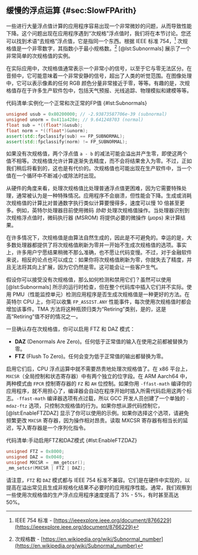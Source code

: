 ## 缓慢的浮点运算 {#sec:SlowFPArith}

一些进行大量浮点值计算的应用程序容易出现一个非常微妙的问题，从而导致性能下降。这个问题出现在应用程序遇到“次规格”浮点值时，我们将在本节讨论。您还可以找到术语“去规格”浮点值，它是指同一个东西。根据 IEEE 标准 754，[^2] 次规格值是一个非零数字，其指数小于最小规格数。[^1] [@lst:Subnormals] 展示了一个非常简单的次规格值的实例。

在实际应用中，次规格值通常表示一个非常小的信号，以至于它与零无法区分。在音频中，它可能意味着一个非常安静的信号，超出了人类的听觉范围。在图像处理中，它可以表示像素的任何 RGB 颜色分量非常接近于零，等等。有趣的是，次规格值存在于许多生产软件包中，包括天气预报、光线追踪、物理模拟和建模等等。

代码清单:实例化一个正常和次正常的FP值 {#lst:Subnormals}
```cpp
unsigned usub = 0x80200000; // -2.93873587706e-39 (subnormal)
unsigned unorm = 0x411a428e; // 9.641248703 (normal)
float sub = *((float*)&usub);
float norm = *((float*)&unorm);
assert(std::fpclassify(sub) == FP_SUBNORMAL);
assert(std::fpclassify(norm) != FP_SUBNORMAL);
```

如果没有次规格值，两个浮点值 `a - b` 的减法可能会溢出并产生零，即使这两个值不相等。次规格值允许计算逐渐失去精度，而不会将结果舍入为零。不过，正如我们稍后将看到的，这也是有代价的。次规格值也可能出现在生产软件中，当一个值在一个循环中不断减小或除法时出现。

从硬件的角度来看，处理次规格值比处理普通浮点值更困难，因为它需要特殊处理，通常被认为是一种特殊情况。应用程序不会崩溃，但性能会下降。生成或消耗次规格值的计算比对普通数字执行类似计算要慢得多，速度可以慢 10 倍甚至更多。例如，英特尔处理器目前使用微码 *协助* 处理次规格值操作。当处理器识别到次规格浮点值时，微码执行器 (MSROM) 将提供必要的微操作 ($\mu$ops) 来计算结果。

在许多情况下，次规格值是由算法自然生成的，因此是不可避免的。幸运的是，大多数处理器都提供了将次规格值刷新为零并一开始不生成次规格值的选项。事实上，许多用户宁愿结果稍微不那么准确，也不愿让代码变慢。不过，对于金融软件来说，相反的论点也可以成立：如果你将次规格值刷新为零，你就失去了精度，并且无法将其向上扩展，因为它仍然是零。这可能会让一些客户生气。

假设你可以接受没有次规格值，那么如何检测和禁用它们？虽然可以使用 [@lst:Subnormals] 所示的运行时检查，但在整个代码库中插入它们并不实际。使用 PMU（性能监控单元）检测应用程序是否生成次规格值是一种更好的方法。在英特尔 CPU 上，你可以收集 `FP_ASSIST.ANY` 性能事件，每次使用次规格值时都会增加该事件。TMA 方法将这种瓶颈归类为“Retiring”类别，是的，这是高“Retiring”值不好的情况之一。

一旦确认存在次规格值，你可以启用 FTZ 和 DAZ 模式：

* __DAZ__ (Denormals Are Zero)。任何低于正常值的输入在使用之前都被替换为零。
* __FTZ__ (Flush To Zero)。任何会变为低于正常值的输出都替换为零。

启用它们后，CPU 浮点运算中就不需要昂贵地处理次规格值了。在 x86 平台上，`MXCSR`（全局控制和状态寄存器）中有两个独立的位字段。在 ARM Aarch64 中，两种模式由 `FPCR` 控制寄存器的 `FZ` 和 `AH` 位控制。如果你用 `-ffast-math` 编译你的应用程序，就不用担心了，编译器会自动在程序开始时插入所需代码启用这两个标志。`-ffast-math` 编译器选项有点过载，所以 GCC 开发人员创建了一个单独的 `-mdaz-ftz` 选项，只控制次规格值的行为。如果你想从源代码控制它，[@lst:EnableFTZDAZ] 显示了你可以使用的示例。如果你选择这个选项，请避免频繁更改 `MXCSR` 寄存器，因为操作相对昂贵。读取 MXCSR 寄存器有相当长的延迟，写入寄存器是一个序列化指令。

代码清单:手动启用FTZ和DAZ模式 {#lst:EnableFTZDAZ}
```cpp
unsigned FTZ = 0x8000;
unsigned DAZ = 0x0040;
unsigned MXCSR = _mm_getcsr();
_mm_setcsr(MXCSR | FTZ | DAZ);
```

请注意，`FTZ` 和 `DAZ` 模式都与 IEEE 754 标准不兼容。它们是在硬件中实现的，以提高在溢出常见且生成非规格化结果不必要时的应用程序性能。通常，我们观察到一些使用次规格值的生产浮点应用程序速度提高了 3% - 5%，有时甚至高达 50%。

[^1]: 次规格数 - [https://en.wikipedia.org/wiki/Subnormal_number](https://en.wikipedia.org/wiki/Subnormal_number)
[^2]: IEEE 754 标准 - [https://ieeexplore.ieee.org/document/8766229](https://ieeexplore.ieee.org/document/8766229)
